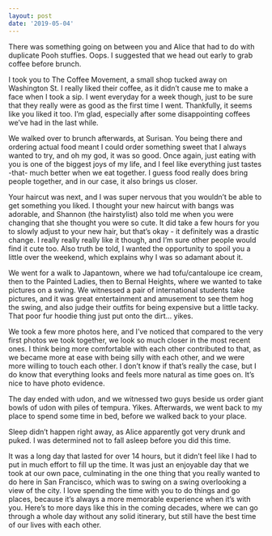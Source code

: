 ```yaml
---
layout: post
date: '2019-05-04'
---
```


There was something going on between you and Alice that had to do with duplicate Pooh stuffies. Oops. I suggested that we head out early to grab coffee before brunch.

I took you to The Coffee Movement, a small shop tucked away on Washington St. I really liked their coffee, as it didn’t cause me to make a face when I took a sip. I went everyday for a week though, just to be sure that they really were as good as the first time I went. Thankfully, it seems like you liked it too. I’m glad, especially after some disappointing coffees we’ve had in the last while. 

We walked over to brunch afterwards, at Surisan. You being there and ordering actual food meant I could order something sweet that I always wanted to try, and oh my god, it was so good. Once again, just eating with you is one of the biggest joys of my life, and I feel like everything just tastes -that- much better when we eat together. I guess food really does bring people together, and in our case, it also brings us closer.

Your haircut was next, and I was super nervous that you wouldn’t be able to get something you liked. I thought your new haircut with bangs was adorable, and Shannon (the hairstylist) also told me when you were changing that she thought you were so cute. It did take a few hours for you to slowly adjust to your new hair, but that’s okay - it definitely was a drastic change. I really really really like it though, and I’m sure other people would find it cute too. Also truth be told, I wanted the opportunity to spoil you a little over the weekend, which explains why I was so adamant about it. 

We went for a walk to Japantown, where we had tofu/cantaloupe ice cream, then to the Painted Ladies, then to Bernal Heights, where we wanted to take pictures on a swing. We witnessed a pair of international students take pictures, and it was great entertainment and amusement to see them hog the swing, and also judge their outfits for being expensive but a little tacky. That poor fur hoodie thing just put onto the dirt… yikes.

We took a few more photos here, and I’ve noticed that compared to the very first photos we took together, we look so much closer in the most recent ones. I think being more comfortable with each other contributed to that, as we became more at ease with being silly with each other, and we were more willing to touch each other. I don’t know if that’s really the case, but I do know that everything looks and feels more natural as time goes on. It’s nice to have photo evidence.

The day ended with udon, and we witnessed two guys beside us order giant bowls of udon with piles of tempura. Yikes. Afterwards, we went back to my place to spend some time in bed, before we walked back to your place.

Sleep didn’t happen right away, as Alice apparently got very drunk and puked. I was determined not to fall asleep before you did this time.

It was a long day that lasted for over 14 hours, but it didn’t feel like I had to put in much effort to fill up the time. It was just an enjoyable day that we took at our own pace, culminating in the one thing that you really wanted to do here in San Francisco, which was to swing on a swing overlooking a view of the city. I love spending the time with you to do things and go places, because it’s always a more memorable experience when it’s with you. Here’s to more days like this in the coming decades, where we can go through a whole day without any solid itinerary, but still have the best time of our lives with each other.